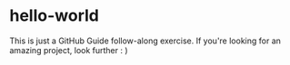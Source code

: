 # hello-world
This is just a GitHub Guide follow-along exercise. If you're looking for an amazing project, look further : )

